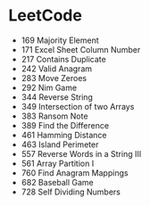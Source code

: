 # LeetCode
* 169 Majority Element
* 171 Excel Sheet Column Number
* 217 Contains Duplicate
* 242 Valid Anagram
* 283 Move Zeroes
* 292 Nim Game 
* 344 Reverse String
* 349 Intersection of two Arrays
* 383 Ransom Note
* 389 Find the Difference
* 461 Hamming Distance
* 463 Island Perimeter
* 557 Reverse Words in a String III
* 561 Array Partition I
* 760 Find Anagram Mappings
* 682 Baseball Game
* 728 Self Dividing Numbers


